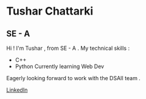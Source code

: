 # Tushar Chattarki
## SE - A 

Hi ! I'm Tushar , from SE - A .
My technical skills : 
- C++
- Python
Currently learning Web Dev

Eagerly looking forward to work with the DSAII team .

[LinkedIn](www.linkedin.com/in/tushar-chattarki-5030bb290)
